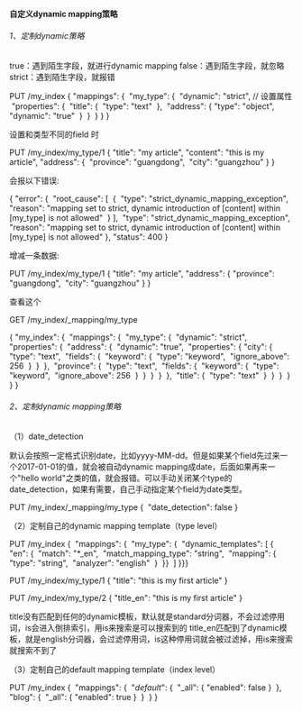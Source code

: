 #### 自定义dynamic mapping策略

###### 1、定制dynamic策略

 true：遇到陌生字段，就进行dynamic mapping
false：遇到陌生字段，就忽略
strict：遇到陌生字段，就报错

PUT /my_index
{
  "mappings": {
​    "my_type": {
​      "dynamic": "strict",  // 设置属性
​      "properties": {
​        "title": {
​          "type": "text"
​        },
​        "address": {
​          "type": "object",
​          "dynamic": "true"
​        }
​      }
​    }
  }
}

设置和类型不同的field 时

PUT /my_index/my_type/1
{
  "title": "my article",
  "content": "this is my article",
  "address": {
​    "province": "guangdong",
​    "city": "guangzhou"
  }
}

会报以下错误:

{
  "error": {
​    "root_cause": [
​      {
​        "type": "strict_dynamic_mapping_exception",
​        "reason": "mapping set to strict, dynamic introduction of [content] within [my_type] is not allowed"
​      }
​    ],
​    "type": "strict_dynamic_mapping_exception",
​    "reason": "mapping set to strict, dynamic introduction of [content] within [my_type] is not allowed"
  },
  "status": 400
}

增减一条数据:

PUT /my_index/my_type/1
{
  "title": "my article",
  "address": {
​    "province": "guangdong",
​    "city": "guangzhou"
  }
}

查看这个

GET /my_index/_mapping/my_type

{
  "my_index": {
​    "mappings": {
​      "my_type": {
​        "dynamic": "strict",
​        "properties": {
​          "address": {
​            "dynamic": "true",
​            "properties": {
​              "city": {
​                "type": "text",
​                "fields": {
​                  "keyword": {
​                    "type": "keyword",
​                    "ignore_above": 256
​                  }
​                }
​              },
​              "province": {
​                "type": "text",
​                "fields": {
​                  "keyword": {
​                    "type": "keyword",
​                    "ignore_above": 256
​                  }
​                }
​              }
​            }
​          },
​          "title": {
​            "type": "text"
​          }
​        }
​      }
​    }
  }
}

###### 2、定制dynamic mapping策略

（1）date_detection

默认会按照一定格式识别date，比如yyyy-MM-dd。但是如果某个field先过来一个2017-01-01的值，就会被自动dynamic mapping成date，后面如果再来一个"hello world"之类的值，就会报错。可以手动关闭某个type的date_detection，如果有需要，自己手动指定某个field为date类型。

PUT /my_index/_mapping/my_type
{
​    "date_detection": false
}

（2）定制自己的dynamic mapping template（type level）

PUT /my_index
{
​    "mappings": {
​        "my_type": {
​            "dynamic_templates": [
​                { "en": {
​                      "match":              "*_en", 
​                      "match_mapping_type": "string",
​                      "mapping": {
​                          "type":           "string",
​                          "analyzer":       "english"
​                      }
​                }}
​            ]
}}}

PUT /my_index/my_type/1
{
  "title": "this is my first article"
}

PUT /my_index/my_type/2
{
  "title_en": "this is my first article"
}

title没有匹配到任何的dynamic模板，默认就是standard分词器，不会过滤停用词，is会进入倒排索引，用is来搜索是可以搜索到的
title_en匹配到了dynamic模板，就是english分词器，会过滤停用词，is这种停用词就会被过滤掉，用is来搜索就搜索不到了

（3）定制自己的default mapping template（index level）

PUT /my_index
{
​    "mappings": {
​        "_default_": {
​            "_all": { "enabled":  false }
​        },
​        "blog": {
​            "_all": { "enabled":  true  }
​        }
​    }
}